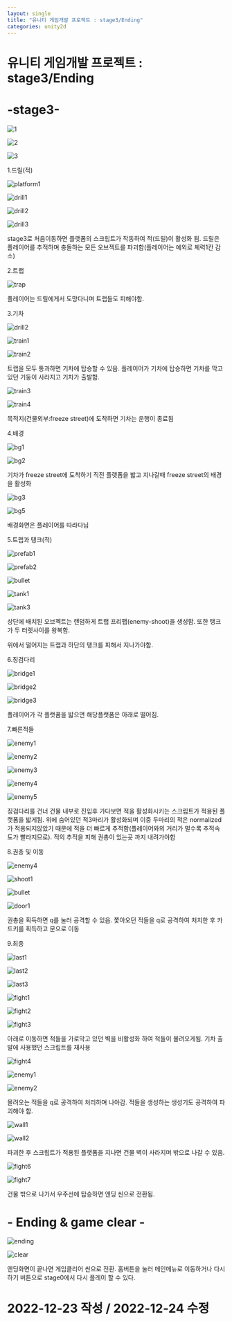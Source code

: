 ```yaml
---
layout: single
title: "유니티 게임개발 프로젝트 : stage3/Ending"
categories: unity2d
---
```

# 유니티 게임개발 프로젝트 : stage3/Ending

# -stage3-

![1](https://user-images.githubusercontent.com/117446950/209434367-050890c0-18a7-4f7f-a1fd-fa2d83a47911.PNG)

![2](https://user-images.githubusercontent.com/117446950/209434368-da92d260-170c-412e-8ea7-825c4324e9bf.PNG)

![3](https://user-images.githubusercontent.com/117446950/209434370-9905d8d1-87e2-4ace-90ef-e6e4aa08b610.PNG)

1.드릴(적)

![platform1](https://user-images.githubusercontent.com/117446950/209434943-ccb0381c-18b8-496d-942f-e6c6ec1ac852.PNG)

<script src="https://gist.github.com/studioKjm/48481adc7d42f3717fab72753b09aaea.js"></script>

![drill1](https://user-images.githubusercontent.com/117446950/209434472-35b6cdaf-a719-4b31-9be2-1989cb566ab5.PNG)

![drill2](https://user-images.githubusercontent.com/117446950/209434476-57865c46-3dc9-44fb-88eb-cf7e86ea5b53.PNG)

![drill3](https://user-images.githubusercontent.com/117446950/209434478-5b833e88-136a-45b7-892b-a0edb78d77bb.PNG)

<script src="https://gist.github.com/studioKjm/784c11f06204db28394177f7f38c60d3.js"></script>

<script src="https://gist.github.com/studioKjm/632a3ea041244cb5bbe3bb574bbd173d.js"></script>

stage3로 처음이동하면 플랫폼의 스크립트가 작동하여 적(드릴)이 활성화 됨. 드릴은 플레이어를 추적하며 충돌하는 모든 오브젝트를 파괴함(플레이어는 예외로 체력1칸 감소)

2.트랩

![trap](https://user-images.githubusercontent.com/117446950/209435096-3f907905-49e8-4f4d-ac7f-77093b029e5a.PNG)

플레이어는 드릴에게서 도망다니며 트랩들도 피해야함.


3.기차

![drill2](https://user-images.githubusercontent.com/117446950/209434476-57865c46-3dc9-44fb-88eb-cf7e86ea5b53.PNG)

![train1](https://user-images.githubusercontent.com/117446950/209438071-61a0ca79-782a-4691-824a-fe31ca8ce768.PNG)

<script src="https://gist.github.com/studioKjm/d8dddc1a2012a09db84ca3c153a7034a.js"></script>

<script src="https://gist.github.com/studioKjm/307ef2ca5c895f4e8e79193215f729e0.js"></script>

![train2](https://user-images.githubusercontent.com/117446950/209438072-38bcea06-f97a-4106-8ecc-887a7ac5c076.PNG)

<script src="https://gist.github.com/studioKjm/9ea840b8a52243ef1b0c75db84db8f63.js"></script>

트랩을 모두 통과하면 기차에 탑승할 수 있음. 플레이어가 기차에 탑승하면 기차를 막고있던 기둥이 사라지고 기차가 출발함.

![train3](https://user-images.githubusercontent.com/117446950/209438203-efa8b787-f20a-4646-a7c6-6332cc9e5347.PNG)

![train4](https://user-images.githubusercontent.com/117446950/209438201-ea005866-7a79-415c-a9ea-5d055c8ce6c1.PNG)

목적지(건물외부:freeze street)에 도착하면 기차는 운행이 종료됨


4.배경

![bg1](https://user-images.githubusercontent.com/117446950/209438673-c42b695e-d1e3-4ee5-a501-1f6a2d472691.PNG)

![bg2](https://user-images.githubusercontent.com/117446950/209438674-ae778c27-38c8-40b2-82db-db82ef25b545.PNG)

<script src="https://gist.github.com/studioKjm/22b14b194e12f1ca08bd2d0dd4140659.js"></script>

기차가 freeze street에 도착하기 직전 플랫폼을 밟고 지나갈때  freeze street의 배경을 활성화

![bg3](https://user-images.githubusercontent.com/117446950/209438749-73cfab3e-385a-4cd8-8270-db888e04cc79.PNG)

![bg5](https://user-images.githubusercontent.com/117446950/209438796-7234ff17-5bbb-4a48-ad22-006af103d445.PNG)

<script src="https://gist.github.com/studioKjm/4e10f838a753e32173d396e51226e6e3.js"></script>

배경화면은 플레이어를 따라다님

5.트랩과 탱크(적)

![prefab1](https://user-images.githubusercontent.com/117446950/209461336-fea51f2b-1fea-4b82-b1db-59a2ada85730.PNG)

![prefab2](https://user-images.githubusercontent.com/117446950/209461392-f97312de-e4d7-4b81-b406-28c86a895c87.PNG)

![bullet](https://user-images.githubusercontent.com/117446950/209461567-446afd3a-fceb-4905-b40d-f4aa3e815ef1.PNG)

<script src="https://gist.github.com/studioKjm/f3d18da5de4c09e6a0771883996aae31.js"></script>

![tank1](https://user-images.githubusercontent.com/117446950/209461432-47f82ac5-d3ea-4460-9ce1-e590f57de162.PNG)

![tank3](https://user-images.githubusercontent.com/117446950/209461464-289c8511-c4d5-4e87-a59c-7ef6751419e6.PNG)

<script src="https://gist.github.com/studioKjm/50fdbd25ffeac65001aa54c37cef20da.js"></script>


상단에 배치된 오브젝트는 랜덤하게 트랩 프리팹(enemy-shoot)을 생성함. 또한 탱크가 두 터렛사이를 왕복함.

위에서 떨어지는 트랩과 하단의 탱크를 피해서 지나가야함.

6.징검다리

![bridge1](https://user-images.githubusercontent.com/117446950/209461554-3be5f6c9-0814-4caf-a154-a1be17551bcf.PNG)

![bridge2](https://user-images.githubusercontent.com/117446950/209461557-c60150a6-f195-44dd-baee-70f103ee9b1c.PNG)

![bridge3](https://user-images.githubusercontent.com/117446950/209461559-bbc2271d-a2c9-409c-a353-cdc3baadfabc.PNG)

플레이어가 각 플랫폼을 밟으면 해당플랫폼은 아래로 떨어짐. 

7.빠른적들

![enemy1](https://user-images.githubusercontent.com/117446950/209461724-3baa8982-10e6-4fac-93de-cec1c53dd125.PNG)

![enemy2](https://user-images.githubusercontent.com/117446950/209461725-6f1ae08e-85b4-43bd-aada-5a2ed30064a0.PNG)

![enemy3](https://user-images.githubusercontent.com/117446950/209461727-cbd198c0-8ee1-4e6f-9543-bdcafdb85984.PNG)

![enemy4](https://user-images.githubusercontent.com/117446950/209461728-d014660d-fa8b-4629-9520-e0b8ac5c4072.PNG)

![enemy5](https://user-images.githubusercontent.com/117446950/209461810-3a03c084-81bf-4504-a870-d2a3ba81cf09.PNG)


<script src="https://gist.github.com/studioKjm/6f6aae1de348a3e5572f8248c79da442.js"></script>

<script src="https://gist.github.com/studioKjm/75c4e387a036ffd56382c89c16ce4ce8.js"></script>


징검다리를 건너 건물 내부로 진입후 가다보면 적을 활성화시키는 스크립트가 적용된 플랫폼을 밟게됨. 위에 숨어있던 적3마리가 활성화되며
이중 두마리의 적은 normalized가 적용되지않았기 때문에 적을 더 빠르게 추적함(플레이어와의 거리가 멀수록 추적속도가 빨라지므로).
적의 추적을 피해 권총이 있는곳 까지 내려가야함

8.권총 및 이동

![enemy4](https://user-images.githubusercontent.com/117446950/209461728-d014660d-fa8b-4629-9520-e0b8ac5c4072.PNG)

![shoot1](https://user-images.githubusercontent.com/117446950/209461837-d751dcf1-b656-4bfb-bba0-0d4c23ad9b9d.PNG)

![bullet](https://user-images.githubusercontent.com/117446950/209558335-29af9af0-a968-4499-9172-46628c2e8bf1.PNG)

<script src="https://gist.github.com/studioKjm/e4098141014bce2c19fd70f80d0a9bb7.js"></script>

![door1](https://user-images.githubusercontent.com/117446950/209461843-2f9cb30b-94c4-4517-b75f-fd35347b317d.PNG)

<script src="https://gist.github.com/studioKjm/58510b045a5300aeec15e2598747f7fc.js"></script>

권총을 획득하면 q를 눌러 공격할 수 있음. 쫓아오던 적들을 q로 공격하여 처치한 후 카드키를 획득하고 문으로 이동

9.최종 

![last1](https://user-images.githubusercontent.com/117446950/209461844-69bbbe71-11eb-4f52-aad8-4f22e8702895.PNG)

![last2](https://user-images.githubusercontent.com/117446950/209461845-6556ed63-a39f-4005-aa1b-dcf3f9788bfe.PNG)

![last3](https://user-images.githubusercontent.com/117446950/209461847-ab58fc46-935a-44e0-a6f4-0ff857782c31.PNG)

![fight1](https://user-images.githubusercontent.com/117446950/209461850-61fef424-2118-4743-a73b-9b5ef94d3f75.PNG)

![fight2](https://user-images.githubusercontent.com/117446950/209470866-d8951326-6444-4309-a264-3e35af8680bc.PNG)

<script src="https://gist.github.com/studioKjm/307ef2ca5c895f4e8e79193215f729e0.js"></script>

![fight3](https://user-images.githubusercontent.com/117446950/209470855-c918ca55-cd2b-4b63-84b1-3200215b785b.PNG)

아래로 이동하면 적들을 가로막고 있던 벽을 비활성화 하여 적들이 몰려오게됨. 기차 출발에 사용했던 스크립트를 재사용

![fight4](https://user-images.githubusercontent.com/117446950/209470856-d077f3c9-2761-4444-b087-f8ddcd9a096e.PNG)

![enemy1](https://user-images.githubusercontent.com/117446950/209471099-a65970e8-28a6-43b9-a1d2-f507bb41134b.PNG)

![enemy2](https://user-images.githubusercontent.com/117446950/209471101-fba82311-3540-4992-83e2-0bf5022f99ca.PNG)

<script src="https://gist.github.com/studioKjm/f3d18da5de4c09e6a0771883996aae31.js"></script>

몰려오는 적들을 q로 공격하여 처리하며 나아감. 적들을 생성하는 생성기도 공격하여 파괴해야 함. 

![wall1](https://user-images.githubusercontent.com/117446950/209471163-73d44bb4-09e8-4813-b6a7-c9956db3f2c4.PNG)

![wall2](https://user-images.githubusercontent.com/117446950/209471165-672f96db-626b-4af9-8919-c3bd9ec4d93d.PNG)

파괴한 후 스크립트가 적용된 플랫폼을 지나면 건물 벽이 사라지며 밖으로 나갈 수 있음.

![fight6](https://user-images.githubusercontent.com/117446950/209470858-cc5db7a6-4657-4b83-8705-47987e4e89c9.PNG)

![fight7](https://user-images.githubusercontent.com/117446950/209470859-2bd6612e-5756-457c-998c-bedf9ad8e73b.PNG)

<script src="https://gist.github.com/studioKjm/fddfd4935071feeafc1fd2e1a94fb8c3.js"></script>

건물 밖으로 나가서 우주선에 탑승하면 엔딩 씬으로 전환됨.



# - Ending & game clear -

![ending](https://user-images.githubusercontent.com/117446950/209470863-875e6330-e234-4bef-9400-6f1dc5047208.PNG)

<script src="https://gist.github.com/studioKjm/fddfd4935071feeafc1fd2e1a94fb8c3.js"></script>

![clear](https://user-images.githubusercontent.com/117446950/209470861-9d2c775b-5d16-4d42-acc3-d1bc7334bda0.PNG)

<script src="https://gist.github.com/studioKjm/18ed157d27be8286444add2c2f1b4cf8.js"></script>

엔딩화면이 끝나면 게임클리어 씬으로 전환. 홈버튼을 눌러 메인메뉴로 이동하거나 다시하기 버튼으로 stage0에서 다시 플레이 할 수 있다.









# 2022-12-23 작성 / 2022-12-24 수정
